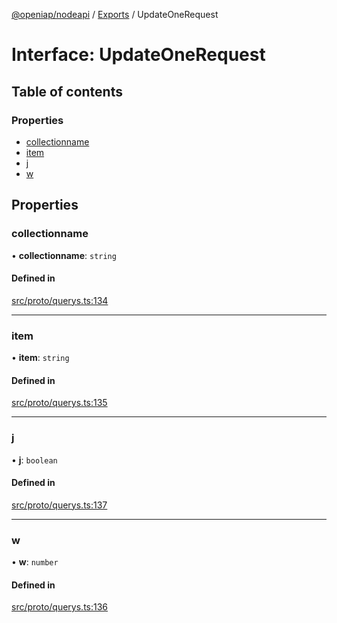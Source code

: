 [@openiap/nodeapi](../README.md) / [Exports](../modules.md) / UpdateOneRequest

# Interface: UpdateOneRequest

## Table of contents

### Properties

- [collectionname](UpdateOneRequest.md#collectionname)
- [item](UpdateOneRequest.md#item)
- [j](UpdateOneRequest.md#j)
- [w](UpdateOneRequest.md#w)

## Properties

### collectionname

• **collectionname**: `string`

#### Defined in

[src/proto/querys.ts:134](https://github.com/openiap/nodeapi/blob/a6b5438/src/proto/querys.ts#L134)

___

### item

• **item**: `string`

#### Defined in

[src/proto/querys.ts:135](https://github.com/openiap/nodeapi/blob/a6b5438/src/proto/querys.ts#L135)

___

### j

• **j**: `boolean`

#### Defined in

[src/proto/querys.ts:137](https://github.com/openiap/nodeapi/blob/a6b5438/src/proto/querys.ts#L137)

___

### w

• **w**: `number`

#### Defined in

[src/proto/querys.ts:136](https://github.com/openiap/nodeapi/blob/a6b5438/src/proto/querys.ts#L136)
